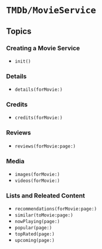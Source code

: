 # ``TMDb/MovieService``

## Topics

### Creating a Movie Service

- ``init()``

### Details

- ``details(forMovie:)``

### Credits

- ``credits(forMovie:)``

### Reviews

- ``reviews(forMovie:page:)``

### Media

- ``images(forMovie:)``
- ``videos(forMovie:)``

### Lists and Releated Content

- ``recommendations(forMovie:page:)``
- ``similar(toMovie:page:)``
- ``nowPlaying(page:)``
- ``popular(page:)``
- ``topRated(page:)``
- ``upcoming(page:)``
